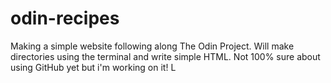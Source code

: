# odin-recipes
Making a simple website following along The Odin Project.
Will make directories using the terminal and write simple HTML.
Not 100% sure about using GitHub yet but i'm working on it!
L